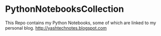 # PythonNotebooksCollection
This Repo contains my Python Notebooks, some of which are linked to my personal blog. http://yashtechnotes.blogspot.com
